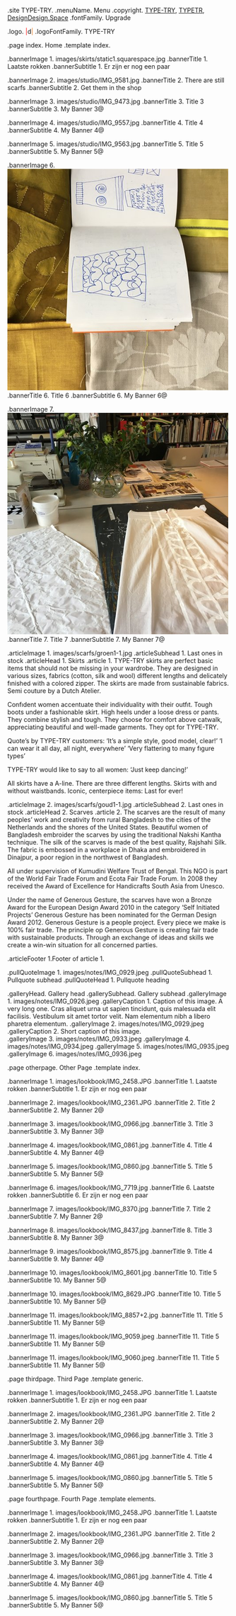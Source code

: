 
.site TYPE-TRY.
.menuName. Menu
.copyright. <a href="https://type-try.com">TYPE-TRY</a>, <a href="https://typetr.typenetwork.com">TYPETR</a>, <a href="https://designdesign.space">DesignDesign.Space</a>
.fontFamily. Upgrade

.logo. <span style="color:#ff0000;">|</span>d<span style="color: #EC842C;">|</span> 
.logoFontFamily. TYPE-TRY

.page index. Home
.template index.

.bannerImage 1. images/skirts/static1.squarespace.jpg
.bannerTitle 1. Laatste rokken
.bannerSubtitle 1. Er zijn er nog een paar

.bannerImage 2. images/studio/IMG_9581.jpg
.bannerTitle 2. There are still scarfs
.bannerSubtitle 2. Get them in the shop

.bannerImage 3. images/studio/IMG_9473.jpg
.bannerTitle 3. Title 3
.bannerSubtitle 3. My Banner 3@

.bannerImage 4. images/studio/IMG_9557.jpg
.bannerTitle 4. Title 4
.bannerSubtitle 4. My Banner 4@

.bannerImage 5. images/studio/IMG_9563.jpg
.bannerTitle 5. Title 5
.bannerSubtitle 5. My Banner 5@

.bannerImage 6. ![](images/studio/IMG_9566.jpg)
.bannerTitle 6. Title 6
.bannerSubtitle 6. My Banner 6@

.bannerImage 7. ![](images/studio/IMG_9571.jpg)
.bannerTitle 7. Title 7
.bannerSubtitle 7. My Banner 7@



.articleImage 1. images/scarfs/groen1-1.jpg
.articleSubhead 1. Last ones in stock
.articleHead 1. Skirts
.article 1. TYPE-TRY skirts are perfect basic items that should not be 
missing in your wardrobe. They are designed in various sizes, fabrics (cotton, silk and wool) different lengths and delicately fınished with a colored zipper. The skirts are made from sustainable fabrics. Semi couture by a Dutch Atelier. 

Confıdent women accentuate their individuality with their outfıt. Tough boots under a fashionable skirt. High heels under a loose dress or pants. They combine stylish and tough. They choose for comfort above catwalk, appreciating beautiful and well-made garments. They opt for TYPE-TRY. 

Quote’s by TYPE-TRY customers: ‘It’s a simple style, good model, clear!’ ‘I can wear it all day, all night, everywhere’ ‘Very flattering to many fıgure types’ 

TYPE-TRY would like to say to all women: ‘Just keep dancing!’ 

All skirts have a A-line. There are three different lengths. Skirts with and without waistbands. Iconic, centerpiece items: Last for ever!


.articleImage 2. images/scarfs/goud1-1.jpg
.articleSubhead 2. Last ones in stock
.articleHead 2. Scarves
.article 2. The scarves are the result of many peoples’ work and creativity from rural Bangladesh to the cities of the Netherlands and the shores of the United States. 
Beautiful women of Bangladesh embroider the scarves by using the traditional Nakshi Kantha technique. The silk of the scarves is made of the best quality, Rajshahi Silk. The fabric is embossed in a workplace in Dhaka and embroidered in Dinajpur, a poor region in the northwest of Bangladesh. 

All under supervision of Kumudini Welfare Trust of Bengal. This NGO is part of the World Fair Trade Forum and Ecota Fair Trade Forum. In 2008 they received the Award of Excellence for Handicrafts South Asia from Unesco. 

Under the name of Generous Gesture, the scarves have won a Bronze Award for the European Design Award 2010 in the category ‘Self Initiated Projects’ 
Generous Gesture has been nominated for the German Design Award 2012. 
Generous Gesture is a people project. Every piece we make is 100% fair trade. The principle op Generous Gesture is creating fair trade with sustainable products. Through an exchange of ideas and skills we create a win-win situation for all concerned parties. 

.articleFooter 1.Footer of article 1.

.pullQuoteImage 1. images/notes/IMG_0929.jpeg
.pullQuoteSubhead 1. Pullquote subhead
.pullQuoteHead 1. Pullquote heading 

.galleryHead. Gallery head
.gallerySubhead. Gallery subhead
.galleryImage 1. images/notes/IMG_0926.jpeg
.galleryCaption 1. Caption of this image. A very long one. Cras aliquet urna ut sapien tincidunt, quis malesuada elit facilisis. Vestibulum sit amet tortor velit. Nam elementum nibh a libero pharetra elementum. 
.galleryImage 2. images/notes/IMG_0929.jpeg
.galleryCaption 2. Short caption of this image.  
.galleryImage 3. images/notes/IMG_0933.jpeg
.galleryImage 4. images/notes/IMG_0934.jpeg
.galleryImage 5. images/notes/IMG_0935.jpeg
.galleryImage 6. images/notes/IMG_0936.jpeg

.page otherpage. Other Page
.template index.

.bannerImage 1. images/lookbook/IMG_2458.JPG
.bannerTitle 1. Laatste rokken
.bannerSubtitle 1. Er zijn er nog een paar

.bannerImage 2. images/lookbook/IMG_2361.JPG
.bannerTitle 2. Title 2
.bannerSubtitle 2. My Banner 2@

.bannerImage 3. images/lookbook/IMG_0966.jpg
.bannerTitle 3. Title 3
.bannerSubtitle 3. My Banner 3@

.bannerImage 4. images/lookbook/IMG_0861.jpg
.bannerTitle 4. Title 4
.bannerSubtitle 4. My Banner 4@

.bannerImage 5. images/lookbook/IMG_0860.jpg
.bannerTitle 5. Title 5
.bannerSubtitle 5. My Banner 5@

.bannerImage 6. images/lookbook/IMG_7719.jpg
.bannerTitle 6. Laatste rokken
.bannerSubtitle 6. Er zijn er nog een paar

.bannerImage 7. images/lookbook/IMG_8370.jpg
.bannerTitle 7. Title 2
.bannerSubtitle 7. My Banner 2@

.bannerImage 8. images/lookbook/IMG_8437.jpg
.bannerTitle 8. Title 3
.bannerSubtitle 8. My Banner 3@

.bannerImage 9. images/lookbook/IMG_8575.jpg
.bannerTitle 9. Title 4
.bannerSubtitle 9. My Banner 4@

.bannerImage 10. images/lookbook/IMG_8601.jpg
.bannerTitle 10. Title 5
.bannerSubtitle 10. My Banner 5@

.bannerImage 10. images/lookbook/IMG_8629.JPG
.bannerTitle 10. Title 5
.bannerSubtitle 10. My Banner 5@

.bannerImage 11. images/lookbook/IMG_8857+2.jpg
.bannerTitle 11. Title 5
.bannerSubtitle 11. My Banner 5@

.bannerImage 11. images/lookbook/IMG_9059.jpeg
.bannerTitle 11. Title 5
.bannerSubtitle 11. My Banner 5@

.bannerImage 11. images/lookbook/IMG_9060.jpeg
.bannerTitle 11. Title 5
.bannerSubtitle 11. My Banner 5@

	
	
.page thirdpage. Third Page
.template generic.

.bannerImage 1. images/lookbook/IMG_2458.JPG
.bannerTitle 1. Laatste rokken
.bannerSubtitle 1. Er zijn er nog een paar

.bannerImage 2. images/lookbook/IMG_2361.JPG
.bannerTitle 2. Title 2
.bannerSubtitle 2. My Banner 2@

.bannerImage 3. images/lookbook/IMG_0966.jpg
.bannerTitle 3. Title 3
.bannerSubtitle 3. My Banner 3@

.bannerImage 4. images/lookbook/IMG_0861.jpg
.bannerTitle 4. Title 4
.bannerSubtitle 4. My Banner 4@

.bannerImage 5. images/lookbook/IMG_0860.jpg
.bannerTitle 5. Title 5
.bannerSubtitle 5. My Banner 5@
	
	
	
.page fourthpage. Fourth Page
.template elements.

.bannerImage 1. images/lookbook/IMG_2458.JPG
.bannerTitle 1. Laatste rokken
.bannerSubtitle 1. Er zijn er nog een paar

.bannerImage 2. images/lookbook/IMG_2361.JPG
.bannerTitle 2. Title 2
.bannerSubtitle 2. My Banner 2@

.bannerImage 3. images/lookbook/IMG_0966.jpg
.bannerTitle 3. Title 3
.bannerSubtitle 3. My Banner 3@

.bannerImage 4. images/lookbook/IMG_0861.jpg
.bannerTitle 4. Title 4
.bannerSubtitle 4. My Banner 4@

.bannerImage 5. images/lookbook/IMG_0860.jpg
.bannerTitle 5. Title 5
.bannerSubtitle 5. My Banner 5@
